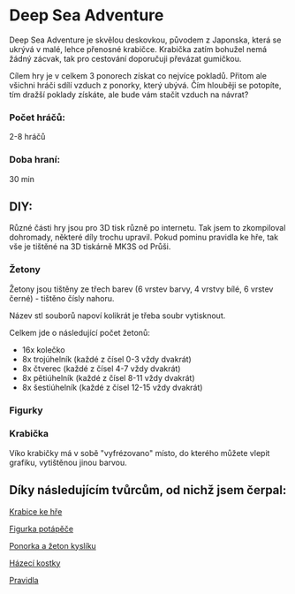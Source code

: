 # Deep Sea Adventure
Deep Sea Adventure je skvělou deskovkou, původem z Japonska, která se ukrývá v malé, lehce přenosné krabičce. Krabička zatím bohužel nemá žádný zácvak, tak pro cestování doporučuji převázat gumičkou.

Cílem hry je v celkem 3 ponorech získat co nejvíce pokladů. Přitom ale všichni hráči sdílí vzduch z ponorky, který ubývá. Čím hlouběji se potopíte, tím dražší poklady získáte, ale bude vám stačit vzduch na návrat?

### Počet hráčů: 
2-8 hráčů

### Doba hraní:
30 min

## DIY:
Různé části hry jsou pro 3D tisk různě po internetu. Tak jsem to zkompiloval dohromady, některé díly trochu upravil. 
Pokud pominu pravidla ke hře, tak vše je tištěné na 3D tiskárně MK3S od Průši.

### Žetony

Žetony jsou tištěny ze třech barev (6 vrstev barvy, 4 vrstvy bílé, 6 vrstev černé) - tištěno čísly nahoru.

Název stl souborů napoví kolikrát je třeba soubr vytisknout.

Celkem jde o následující počet žetonů:
- 16x kolečko
- 8x trojúhelník (každé z čísel 0-3 vždy dvakrát)
- 8x čtverec (každé z čísel 4-7 vždy dvakrát)
- 8x pětiúhelník (každé z čísel 8-11 vždy dvakrát)
- 8x šestiúhelník (každé z čísel 12-15 vždy dvakrát)

### Figurky
### Krabička

Víko krabičky má v sobě "vyfrézovano" místo, do kterého můžete vlepit grafiku, vytištěnou jinou barvou. 


## Díky následujícím tvůrcům, od nichž jsem čerpal:

[Krabice ke hře](https://www.thingiverse.com/thing:3690599)

[Figurka potápěče](https://www.thingiverse.com/thing:2303454)

[Ponorka a žeton kyslíku](https://www.thingiverse.com/thing:3124625)

[Házecí kostky](https://www.thingiverse.com/thing:4049123)

[Pravidla](https://www.zatrolene-hry.cz/spolecenska-hra/deep-sea-adventure-5641/k-stazeni/)



